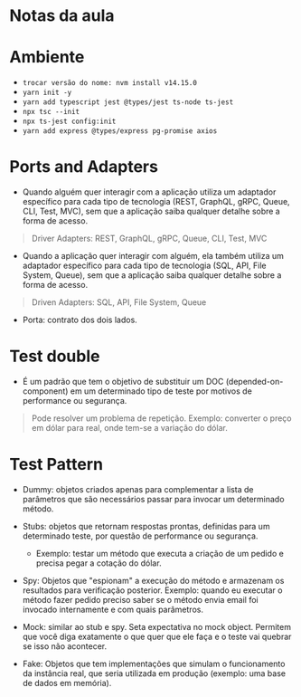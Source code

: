 # Notas da aula

# Ambiente

- ```trocar versão do nome: nvm install v14.15.0```
- ```yarn init -y```
- ```yarn add typescript jest @types/jest ts-node ts-jest```
- ```npx tsc --init```
- ```npx ts-jest config:init```
- ```yarn add express @types/express pg-promise axios```

# Ports and Adapters

- Quando alguém quer interagir com a aplicação utiliza um adaptador específico para cada tipo de tecnologia  (REST, GraphQL, gRPC, Queue, CLI, Test, MVC), sem que a aplicação saiba qualquer detalhe sobre a forma de acesso.
> Driver Adapters: REST, GraphQL, gRPC, Queue, CLI, Test, MVC

- Quando a aplicação quer interagir com alguém, ela também utiliza um adaptador específico para cada tipo de tecnologia (SQL, API, File System, Queue), sem que a aplicação saiba qualquer detalhe sobre a forma de acesso.
> Driven Adapters: SQL, API, File System, Queue

- Porta: contrato dos dois lados.

# Test double

- É um padrão que tem o objetivo de substituir um DOC (depended-on-component) em um determinado tipo de teste por motivos de performance ou segurança.
> Pode resolver um problema de repetição. Exemplo: converter o preço em dólar para real, onde tem-se a variação do dólar.

# Test Pattern

- Dummy: objetos criados apenas para complementar a lista de parâmetros que são necessários passar para invocar um determinado método.

- Stubs: objetos que retornam respostas prontas, definidas para um determinado teste, por questão de performance ou segurança.
  - Exemplo: testar um método que executa a criação de um pedido e precisa pegar a cotação do dólar.

- Spy: Objetos que "espionam" a execução do método e armazenam os resultados para verificação posterior. Exemplo: quando eu executar o método fazer pedido preciso saber se o método envia email foi invocado internamente e com quais parâmetros.

- Mock: similar ao stub e spy. Seta expectativa no mock object. Permitem que você diga exatamente o que quer que ele faça e o teste vai quebrar se isso não acontecer.

- Fake: Objetos que tem implementações que simulam o funcionamento da instância real, que seria utilizada em produção (exemplo: uma base de dados em memória).